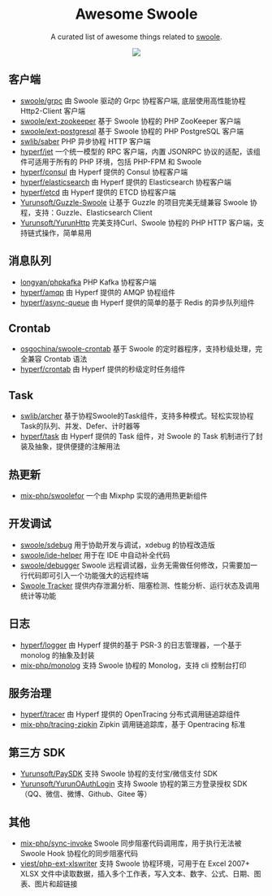 <div align="center">

# Awesome Swoole

A curated list of awesome things related to <a href="//github.com/swoole/swoole-src">swoole</a>.

<img src="https://cdn.jsdelivr.net/gh/swoole/swoole-src/mascot.png">

</div>

## 客户端

- [swoole/grpc](https://github.com/swoole/grpc) 由 Swoole 驱动的 Grpc 协程客户端, 底层使用高性能协程 Http2-Client 客户端
- [swoole/ext-zookeeper](https://github.com/swoole/ext-zookeeper) 基于 Swoole 协程的 PHP ZooKeeper 客户端
- [swoole/ext-postgresql](https://github.com/swoole/ext-postgresql) 基于 Swoole 协程的 PHP PostgreSQL 客户端
- [swlib/saber](https://github.com/swlib/saber) PHP 异步协程 HTTP 客户端
- [hyperf/jet](https://github.com/hyperf/jet) 一个统一模型的 RPC 客户端，内置 JSONRPC 协议的适配，该组件可适用于所有的 PHP 环境，包括 PHP-FPM 和 Swoole
- [hyperf/consul](https://github.com/hyperf/consul) 由 Hyperf 提供的 Consul 协程客户端
- [hyperf/elasticsearch](https://github.com/hyperf/elasticsearch) 由 Hyperf 提供的 Elasticsearch 协程客户端
- [hyperf/etcd](https://github.com/hyperf/etcd) 由 Hyperf 提供的 ETCD 协程客户端
- [Yurunsoft/Guzzle-Swoole](https://github.com/Yurunsoft/Guzzle-Swoole) 让基于 Guzzle 的项目完美无缝兼容 Swoole 协程，支持：Guzzle、Elasticsearch Client
- [Yurunsoft/YurunHttp](https://github.com/Yurunsoft/YurunHttp) 完美支持Curl、Swoole 协程的 PHP HTTP 客户端，支持链式操作，简单易用

## 消息队列

- [longyan/phpkafka](https://github.com/longyan/phpkafka) PHP Kafka 协程客户端
- [hyperf/amqp](https://github.com/hyperf/amqp) 由 Hyperf 提供的 AMQP 协程组件
- [hyperf/async-queue](https://github.com/hyperf/async-queue) 由 Hyperf 提供的简单的基于 Redis 的异步队列组件

## Crontab

- [osgochina/swoole-crontab](https://github.com/osgochina/swoole-crontab) 基于 Swoole 的定时器程序，支持秒级处理，完全兼容 Crontab 语法
- [hyperf/crontab](https://github.com/hyperf/crontab) 由 Hyperf 提供的秒级定时任务组件

## Task

- [swlib/archer](https://github.com/swlib/archer) 基于协程Swoole的Task组件，支持多种模式。轻松实现协程Task的队列、并发、Defer、计时器等
- [hyperf/task](https://github.com/hyperf/task) 由 Hyperf 提供的 Task 组件，对 Swoole 的 Task 机制进行了封装及抽象，提供便捷的注解用法

## 热更新

- [mix-php/swoolefor](https://github.com/mix-php/swoolefor) 一个由 Mixphp 实现的通用热更新组件

## 开发调试

- [swoole/sdebug](https://github.com/swoole/sdebug) 用于协助开发与调试，xdebug 的协程改造版
- [swoole/ide-helper](https://github.com/swoole/ide-helper) 用于在 IDE 中自动补全代码
- [swoole/debugger](https://github.com/swoole/debugger) Swoole 远程调试器，业务无需做任何修改，只需要加一行代码即可引入一个功能强大的远程终端
- [Swoole Tracker](https://business.swoole.com/tracker.html) 提供内存泄漏分析、阻塞检测、性能分析、运行状态及调用统计等功能

## 日志

- [hyperf/logger](https://github.com/hyperf/logger) 由 Hyperf 提供的基于 PSR-3 的日志管理器，一个基于 monolog 的抽象及封装
- [mix-php/monolog](https://github.com/mix-php/monolog) 支持 Swoole 协程的 Monolog，支持 cli 控制台打印

## 服务治理

- [hyperf/tracer](https://github.com/hyperf/tracer) 由 Hyperf 提供的 OpenTracing 分布式调用链追踪组件
- [mix-php/tracing-zipkin](https://github.com/mix-php/tracing-zipkin) Zipkin 调用链追踪库，基于 Opentracing 标准

## 第三方 SDK

- [Yurunsoft/PaySDK](https://github.com/Yurunsoft/PaySDK) 支持 Swoole 协程的支付宝/微信支付 SDK
- [Yurunsoft/YurunOAuthLogin](https://github.com/Yurunsoft/YurunOAuthLogin) 支持 Swoole 协程的第三方登录授权 SDK（QQ、微信、微博、Github、Gitee 等）

## 其他

- [mix-php/sync-invoke](https://github.com/mix-php/sync-invoke) Swoole 同步阻塞代码调用库，用于执行无法被 Swoole Hook 协程化的同步阻塞代码
- [viest/php-ext-xlswriter](https://github.com/viest/php-ext-xlswriter) 支持 Swoole 协程环境，可用于在 Excel 2007+ XLSX 文件中读取数据，插入多个工作表，写入文本、数字、公式、日期、图表、图片和超链接
